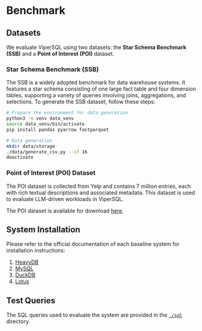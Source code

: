 # Benchmark

## Datasets

We evaluate ViperSQL using two datasets: the **Star Schema Benchmark (SSB)** and a **Point of Interest (POI)** dataset.

### Star Schema Benchmark (SSB)

The SSB is a widely adopted benchmark for data warehouse systems. It features a star schema consisting of one large fact table and four dimension tables, supporting a variety of queries involving joins, aggregations, and selections. To generate the SSB dataset, follow these steps:

```bash
# Prepare the environment for data generation
python3 -m venv data_venv
source data_venv/bin/activate
pip install pandas pyarrow fastparquet

# Data generation
mkdir data/storage
./data/generate_csv.py --sf 16
deactivate
```

### Point of Interest (POI) Dataset

The POI dataset is collected from Yelp and contains 7 million entries, each with rich textual descriptions and associated metadata. This dataset is used to evaluate LLM-driven workloads in ViperSQL.

The POI dataset is available for download [here](https://drive.google.com/file/d/1Th5xxogxCinAjZeJ1Pn0ptV9jmp4JuHo/view?usp=drive_link).



## System Installation

Please refer to the official documentation of each baseline system for installation instructions:

1. [HeavyDB](https://docs.heavy.ai/)
2. [MySQL](https://dev.mysql.com/doc/relnotes/mysql/8.0/en/)
3. [DuckDB](https://duckdb.org/docs/stable/)
4. [Lotus](https://lotus-ai.readthedocs.io/en/latest/)



## Test Queries

The SQL queries used to evaluate the system are provided in the [`./sql`](./sql) directory.
